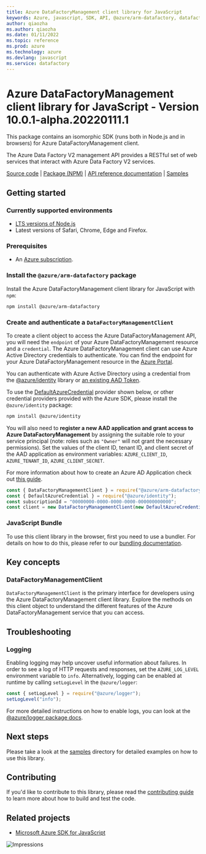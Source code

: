 ```yaml
---
title: Azure DataFactoryManagement client library for JavaScript
keywords: Azure, javascript, SDK, API, @azure/arm-datafactory, datafactory
author: qiaozha
ms.author: qiaozha
ms.date: 01/11/2022
ms.topic: reference
ms.prod: azure
ms.technology: azure
ms.devlang: javascript
ms.service: datafactory
---
```

# Azure DataFactoryManagement client library for JavaScript - Version 10.0.1-alpha.20220111.1 


This package contains an isomorphic SDK (runs both in Node.js and in browsers) for Azure DataFactoryManagement client.

The Azure Data Factory V2 management API provides a RESTful set of web services that interact with Azure Data Factory V2 services.

[Source code](https://github.com/Azure/azure-sdk-for-js/tree/main/sdk/datafactory/arm-datafactory) |
[Package (NPM)](https://www.npmjs.com/package/@azure/arm-datafactory) |
[API reference documentation](https://docs.microsoft.com/javascript/api/@azure/arm-datafactory) |
[Samples](https://github.com/Azure-Samples/azure-samples-js-management)

## Getting started

### Currently supported environments

- [LTS versions of Node.js](https://nodejs.org/about/releases/)
- Latest versions of Safari, Chrome, Edge and Firefox.

### Prerequisites

- An [Azure subscription][azure_sub].

### Install the `@azure/arm-datafactory` package

Install the Azure DataFactoryManagement client library for JavaScript with `npm`:

```bash
npm install @azure/arm-datafactory
```

### Create and authenticate a `DataFactoryManagementClient`

To create a client object to access the Azure DataFactoryManagement API, you will need the `endpoint` of your Azure DataFactoryManagement resource and a `credential`. The Azure DataFactoryManagement client can use Azure Active Directory credentials to authenticate.
You can find the endpoint for your Azure DataFactoryManagement resource in the [Azure Portal][azure_portal].

You can authenticate with Azure Active Directory using a credential from the [@azure/identity][azure_identity] library or [an existing AAD Token](https://github.com/Azure/azure-sdk-for-js/blob/master/sdk/identity/identity/samples/AzureIdentityExamples.md#authenticating-with-a-pre-fetched-access-token).

To use the [DefaultAzureCredential][defaultazurecredential] provider shown below, or other credential providers provided with the Azure SDK, please install the `@azure/identity` package:

```bash
npm install @azure/identity
```

You will also need to **register a new AAD application and grant access to Azure DataFactoryManagement** by assigning the suitable role to your service principal (note: roles such as `"Owner"` will not grant the necessary permissions).
Set the values of the client ID, tenant ID, and client secret of the AAD application as environment variables: `AZURE_CLIENT_ID`, `AZURE_TENANT_ID`, `AZURE_CLIENT_SECRET`.

For more information about how to create an Azure AD Application check out [this guide](https://docs.microsoft.com/azure/active-directory/develop/howto-create-service-principal-portal).

```javascript
const { DataFactoryManagementClient } = require("@azure/arm-datafactory");
const { DefaultAzureCredential } = require("@azure/identity");
const subscriptionId = "00000000-0000-0000-0000-000000000000";
const client = new DataFactoryManagementClient(new DefaultAzureCredential(), subscriptionId);
```


### JavaScript Bundle
To use this client library in the browser, first you need to use a bundler. For details on how to do this, please refer to our [bundling documentation](https://aka.ms/AzureSDKBundling).

## Key concepts

### DataFactoryManagementClient

`DataFactoryManagementClient` is the primary interface for developers using the Azure DataFactoryManagement client library. Explore the methods on this client object to understand the different features of the Azure DataFactoryManagement service that you can access.

## Troubleshooting

### Logging

Enabling logging may help uncover useful information about failures. In order to see a log of HTTP requests and responses, set the `AZURE_LOG_LEVEL` environment variable to `info`. Alternatively, logging can be enabled at runtime by calling `setLogLevel` in the `@azure/logger`:

```javascript
const { setLogLevel } = require("@azure/logger");
setLogLevel("info");
```

For more detailed instructions on how to enable logs, you can look at the [@azure/logger package docs](https://github.com/Azure/azure-sdk-for-js/tree/main/sdk/core/logger).

## Next steps

Please take a look at the [samples](https://github.com/Azure-Samples/azure-samples-js-management) directory for detailed examples on how to use this library.

## Contributing

If you'd like to contribute to this library, please read the [contributing guide](https://github.com/Azure/azure-sdk-for-js/blob/main/CONTRIBUTING.md) to learn more about how to build and test the code.

## Related projects

- [Microsoft Azure SDK for JavaScript](https://github.com/Azure/azure-sdk-for-js)

![Impressions](https://azure-sdk-impressions.azurewebsites.net/api/impressions/azure-sdk-for-js%2Fsdk%2Fdatafactory%2Farm-datafactory%2FREADME.png)

[azure_cli]: https://docs.microsoft.com/cli/azure
[azure_sub]: https://azure.microsoft.com/free/
[azure_sub]: https://azure.microsoft.com/free/
[azure_portal]: https://portal.azure.com
[azure_identity]: https://github.com/Azure/azure-sdk-for-js/tree/main/sdk/identity/identity
[defaultazurecredential]: https://github.com/Azure/azure-sdk-for-js/tree/main/sdk/identity/identity#defaultazurecredential

